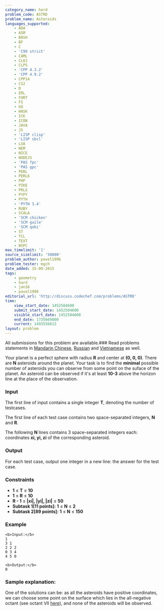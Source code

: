 ```yaml
---
category_name: hard
problem_code: ASTRD
problem_name: Asteroids
languages_supported:
    - ADA
    - ASM
    - BASH
    - BF
    - C
    - 'C99 strict'
    - CAML
    - CLOJ
    - CLPS
    - 'CPP 4.3.2'
    - 'CPP 4.9.2'
    - CPP14
    - CS2
    - D
    - ERL
    - FORT
    - FS
    - GO
    - HASK
    - ICK
    - ICON
    - JAVA
    - JS
    - 'LISP clisp'
    - 'LISP sbcl'
    - LUA
    - NEM
    - NICE
    - NODEJS
    - 'PAS fpc'
    - 'PAS gpc'
    - PERL
    - PERL6
    - PHP
    - PIKE
    - PRLG
    - PYPY
    - PYTH
    - 'PYTH 3.4'
    - RUBY
    - SCALA
    - 'SCM chicken'
    - 'SCM guile'
    - 'SCM qobi'
    - ST
    - TCL
    - TEXT
    - WSPC
max_timelimit: '1'
source_sizelimit: '50000'
problem_author: pavel1996
problem_tester: mgch
date_added: 15-09-2015
tags:
    - geometry
    - hard
    - jan16
    - pavel1996
editorial_url: 'http://discuss.codechef.com/problems/ASTRD'
time:
    view_start_date: 1452504600
    submit_start_date: 1452504600
    visible_start_date: 1452504600
    end_date: 1735669800
    current: 1493556613
layout: problem
---
```

All submissions for this problem are available.###  Read problems statements in [Mandarin Chinese](http://www.codechef.com/download/translated/JAN16/mandarin/ASTRD.pdf), [Russian](http://www.codechef.com/download/translated/JAN16/russian/ASTRD.pdf) and [Vietnamese](http://www.codechef.com/download/translated/JAN16/vietnamese/ASTRD.pdf) as well.

Your planet is a perfect sphere with radius **R** and center at **(0, 0, 0)**. There are **N** asteroids around the planet. Your task is to find the **minimal** possible number of asteroids you can observe from some point on the suface of the planet. An asteroid can be observed if it's at least **10-3** above the horizon line at the place of the observation.

### Input

The first line of input contains a single integer **T**, denoting the number of testcases.

The first line of each test case contains two space-separated integers, **N** and **R**.

The following **N** lines contains 3 space-separated integers each: coordinates **xi, yi, zi** of the corresponding asteroid.

### Output

For each test case, output one integer in a new line: the answer for the test case.

### Constraints

- **1** ≤ **T** ≤ **10**
- **1** ≤ **R** ≤ **10**
- **R - 1** ≤ **|xi|, |yi|, |zi|** ≤ **50**
- **Subtask 1\[11 points\]:** **1** ≤ **N** ≤ **2**
- **Subtask 2\[89 points\]:** **1** ≤ **N** ≤ **150**

### Example

```
<b>Input:</b>
1
3 1
2 2 2
0 3 4
4 5 0

<b>Output:</b>
0

```
### Sample explanation:

One of the solutions can be: as all the asteroids have positive coordinates, we can choose some point on the surface which lies in the all-negative octant (see octant VII [here](https://en.wikipedia.org/wiki/Octant_%28solid_geometry%29)), and none of the asteroids will be observed.
